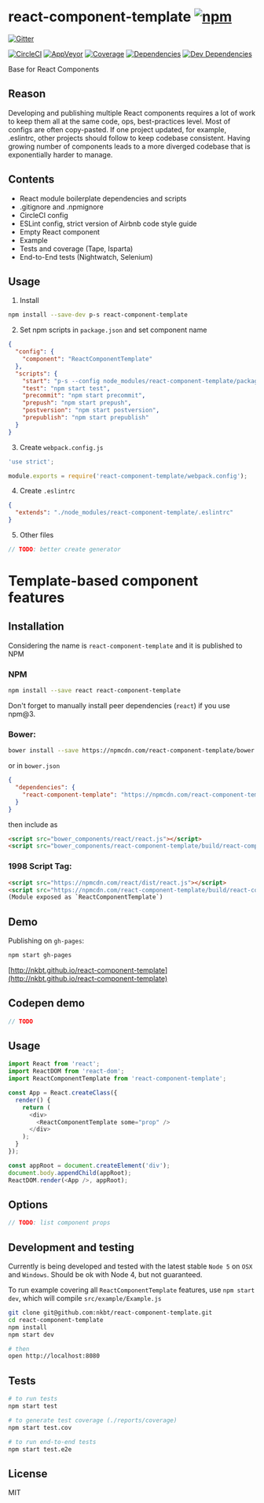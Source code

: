 # react-component-template [![npm](https://img.shields.io/npm/v/react-component-template.svg?style=flat-square)](https://www.npmjs.com/package/react-component-template)

[![Gitter](https://img.shields.io/gitter/room/nkbt/help.svg?style=flat-square)](https://gitter.im/nkbt/help)

[![CircleCI](https://img.shields.io/circleci/project/nkbt/react-component-template.svg?style=flat-square&label=nix-build)](https://circleci.com/gh/nkbt/react-component-template)
[![AppVeyor](https://img.shields.io/appveyor/ci/nkbt/react-component-template.svg?style=flat-square&label=win-build)](https://ci.appveyor.com/project/nkbt/react-component-template)
[![Coverage](https://img.shields.io/codecov/c/github/nkbt/react-component-template.svg?style=flat-square)](https://codecov.io/github/nkbt/react-component-template?branch=master)
[![Dependencies](https://img.shields.io/david/nkbt/react-component-template.svg?style=flat-square)](https://david-dm.org/nkbt/react-component-template)
[![Dev Dependencies](https://img.shields.io/david/dev/nkbt/react-component-template.svg?style=flat-square)](https://david-dm.org/nkbt/react-component-template#info=devDependencies)

Base for React Components

## Reason

Developing and publishing multiple React components requires a lot of work to keep them all at the same code, ops, best-practices level. Most of configs are often copy-pasted. If one project updated, for example, .eslintrc, other projects should follow to keep codebase consistent. Having growing number of components leads to a more diverged codebase that is exponentially harder to manage.


## Contents

- React module boilerplate dependencies and scripts
- .gitignore and .npmignore
- CircleCI config
- ESLint config, strict version of Airbnb code style guide
- Empty React component
- Example
- Tests and coverage (Tape, Isparta)
- End-to-End tests (Nightwatch, Selenium)


## Usage

1. Install

  ```sh
  npm install --save-dev p-s react-component-template
  ```

2. Set npm scripts in `package.json` and set component name

  ```json
  {
    "config": {
      "component": "ReactComponentTemplate"
    },
    "scripts": {
      "start": "p-s --config node_modules/react-component-template/package-scripts.js -s",
      "test": "npm start test",
      "precommit": "npm start precommit",
      "prepush": "npm start prepush",
      "postversion": "npm start postversion",
      "prepublish": "npm start prepublish"
    }
  }
  ```

3. Create `webpack.config.js`

  ```js
  'use strict';

  module.exports = require('react-component-template/webpack.config');
  ```

4. Create `.eslintrc`

  ```json
  {
    "extends": "./node_modules/react-component-template/.eslintrc"
  }
  ```

5. Other files

  ```js
  // TODO: better create generator
  ```


# Template-based component features

## Installation

Considering the name is `react-component-template` and it is published to NPM

### NPM

```sh
npm install --save react react-component-template
```

Don't forget to manually install peer dependencies (`react`) if you use npm@3.


### Bower:
```sh
bower install --save https://npmcdn.com/react-component-template/bower.zip
```

or in `bower.json`

```json
{
  "dependencies": {
    "react-component-template": "https://npmcdn.com/react-component-template/bower.zip"
  }
}
```

then include as
```html
<script src="bower_components/react/react.js"></script>
<script src="bower_components/react-component-template/build/react-component-template.js"></script>
```


### 1998 Script Tag:
```html
<script src="https://npmcdn.com/react/dist/react.js"></script>
<script src="https://npmcdn.com/react-component-template/build/react-component-template.js"></script>
(Module exposed as `ReactComponentTemplate`)
```


## Demo

Publishing on `gh-pages`:
```sh
npm start gh-pages
```

[http://nkbt.github.io/react-component-template](http://nkbt.github.io/react-component-template)

## Codepen demo

```js
// TODO
```


## Usage
```js
import React from 'react';
import ReactDOM from 'react-dom';
import ReactComponentTemplate from 'react-component-template';

const App = React.createClass({
  render() {
    return (
      <div>
        <ReactComponentTemplate some="prop" />
      </div>
    );
  }
});

const appRoot = document.createElement('div');
document.body.appendChild(appRoot);
ReactDOM.render(<App />, appRoot);
```

## Options


```js
// TODO: list component props
```


## Development and testing

Currently is being developed and tested with the latest stable `Node 5` on `OSX` and `Windows`.
Should be ok with Node 4, but not guaranteed.

To run example covering all `ReactComponentTemplate` features, use `npm start dev`, which will compile `src/example/Example.js`

```bash
git clone git@github.com:nkbt/react-component-template.git
cd react-component-template
npm install
npm start dev

# then
open http://localhost:8080
```

## Tests

```bash
# to run tests
npm start test

# to generate test coverage (./reports/coverage)
npm start test.cov

# to run end-to-end tests
npm start test.e2e
```

## License

MIT
